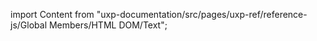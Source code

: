 
import Content from "uxp-documentation/src/pages/uxp-ref/reference-js/Global Members/HTML DOM/Text";

<Content query="product=xd"/>
